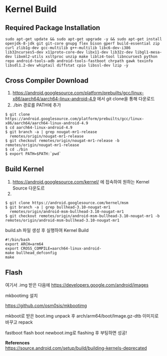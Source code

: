 # **Kernel Build**

## **Required Package Installation**

```
sudo apt-get update && sudo apt-get upgrade -y && sudo apt-get install openjdk-8-jdk git git-core gnupg flex bison gperf build-essential zip curl zlib1g-dev gcc-multilib g++-multilib libc6-dev-i386 lib32ncurses5-dev x11proto-core-dev libx11-dev lib32z-dev libgl1-mesa-dev libxml2-utils xsltproc unzip make liblz4-tool libncurses5 python repo android-tools-adb android-tools-fastboot chrpath gawk texinfo libsdl1.2-dev whiptail diffstat cpio libssl-dev lzip -y
```

## **Cross Compiler Download**

1. https://android.googlesource.com/platform/prebuilts/gcc/linux-x86/aarch64/aarch64-linux-android-4.9 에서 git clone을 통해 다운로드  
1. ./bin 경로를 PATH에 추가 

```
$ git clone https://android.googlesource.com/platform/prebuilts/gcc/linux-x86/aarch64/aarch64-linux-android-4.9
$ cd aarch64-linux-android-4.9
$ git branch -a | grep nougat-mr1-release
  remotes/origin/nougat-mr1-release
$ git checkout remotes/origin/nougat-mr1-release -b remotes/origin/nougat-mr1-release
$ cd ./bin
$ export PATH=$PATH:`pwd`
```

## **Build Kernel**

1. https://android.googlesource.com/kernel/ 에 접속하여 원하는 Kernel Source 다운도르
1. 

```
$ git clone https://android.googlesource.com/kernel/msm
$ git branch -a | grep bullhead-3.10-nougat-mr1
  remotes/origin/android-msm-bullhead-3.10-nougat-mr1
$ git checkout remotes/origin/android-msm-bullhead-3.10-nougat-mr1 -b remotes/origin/android-msm-bullhead-3.10-nougat-mr1
```

build.sh 파일 생성 후 실행하여 Kernel Build

```
#!/bin/bash
export ARCH=arm64
export CROSS_COMPILE=aarch64-linux-android-
make bullhead_defconfig
make
```

## **Flash**


여기서 .img 받은 다음에 
<https://developers.google.com/android/images>

mkbootimg 설치

<https://github.com/osm0sis/mkbootimg>  

mkboot로 받은 boot.img unpack 후 
arch/arm64/boot/Image.gz-dtb 이미지로 바꾸고 repack

fastboot flash boot newboot.img로 flashing 후 부팅하면 성공!


**References**  
<https://source.android.com/setup/build/building-kernels-deprecated>

